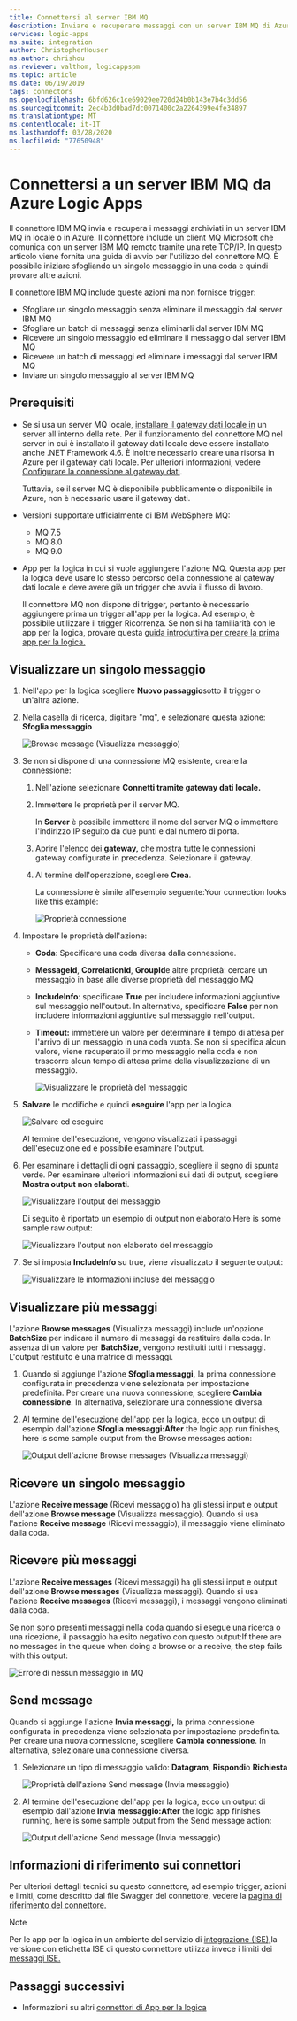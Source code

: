 ```yaml
---
title: Connettersi al server IBM MQ
description: Inviare e recuperare messaggi con un server IBM MQ di Azure o locale e le app per la logica di AzureSend and retrieve messages with an Azure or on-premises IBM MQ server and Azure Logic Apps
services: logic-apps
ms.suite: integration
author: ChristopherHouser
ms.author: chrishou
ms.reviewer: valthom, logicappspm
ms.topic: article
ms.date: 06/19/2019
tags: connectors
ms.openlocfilehash: 6bfd626c1ce69029ee720d24b0b143e7b4c3dd56
ms.sourcegitcommit: 2ec4b3d0bad7dc0071400c2a2264399e4fe34897
ms.translationtype: MT
ms.contentlocale: it-IT
ms.lasthandoff: 03/28/2020
ms.locfileid: "77650948"
---
```

# <a name="connect-to-an-ibm-mq-server-from-azure-logic-apps"></a>Connettersi a un server IBM MQ da Azure Logic Apps

Il connettore IBM MQ invia e recupera i messaggi archiviati in un server IBM MQ in locale o in Azure. Il connettore include un client MQ Microsoft che comunica con un server IBM MQ remoto tramite una rete TCP/IP. In questo articolo viene fornita una guida di avvio per l'utilizzo del connettore MQ. È possibile iniziare sfogliando un singolo messaggio in una coda e quindi provare altre azioni.

Il connettore IBM MQ include queste azioni ma non fornisce trigger:

- Sfogliare un singolo messaggio senza eliminare il messaggio dal server IBM MQ
- Sfogliare un batch di messaggi senza eliminarli dal server IBM MQ
- Ricevere un singolo messaggio ed eliminare il messaggio dal server IBM MQ
- Ricevere un batch di messaggi ed eliminare i messaggi dal server IBM MQ
- Inviare un singolo messaggio al server IBM MQ

## <a name="prerequisites"></a>Prerequisiti

* Se si usa un server MQ locale, [installare il gateway dati locale in](../logic-apps/logic-apps-gateway-install.md) un server all'interno della rete. Per il funzionamento del connettore MQ nel server in cui è installato il gateway dati locale deve essere installato anche .NET Framework 4.6. È inoltre necessario creare una risorsa in Azure per il gateway dati locale. Per ulteriori informazioni, vedere [Configurare la connessione al gateway dati](../logic-apps/logic-apps-gateway-connection.md).

  Tuttavia, se il server MQ è disponibile pubblicamente o disponibile in Azure, non è necessario usare il gateway dati.

* Versioni supportate ufficialmente di IBM WebSphere MQ:

  * MQ 7.5
  * MQ 8.0
  * MQ 9.0

* App per la logica in cui si vuole aggiungere l'azione MQ. Questa app per la logica deve usare lo stesso percorso della connessione al gateway dati locale e deve avere già un trigger che avvia il flusso di lavoro. 

  Il connettore MQ non dispone di trigger, pertanto è necessario aggiungere prima un trigger all'app per la logica. Ad esempio, è possibile utilizzare il trigger Ricorrenza. Se non si ha familiarità con le app per la logica, provare questa [guida introduttiva per creare la prima app per la logica.](../logic-apps/quickstart-create-first-logic-app-workflow.md) 

## <a name="browse-a-single-message"></a>Visualizzare un singolo messaggio

1. Nell'app per la logica scegliere **Nuovo passaggio**sotto il trigger o un'altra azione. 

1. Nella casella di ricerca, digitare "mq", e selezionare questa azione: **Sfoglia messaggio**

   ![Browse message (Visualizza messaggio)](media/connectors-create-api-mq/Browse_message.png)

1. Se non si dispone di una connessione MQ esistente, creare la connessione:  

   1. Nell'azione selezionare **Connetti tramite gateway dati locale.**
   
   1. Immettere le proprietà per il server MQ.  

      In **Server** è possibile immettere il nome del server MQ o immettere l'indirizzo IP seguito da due punti e dal numero di porta.
    
   1. Aprire l'elenco dei **gateway,** che mostra tutte le connessioni gateway configurate in precedenza. Selezionare il gateway.
    
   1. Al termine dell'operazione, scegliere **Crea**. 
   
      La connessione è simile all'esempio seguente:Your connection looks like this example:

      ![Proprietà connessione](media/connectors-create-api-mq/Connection_Properties.png)

1. Impostare le proprietà dell'azione:

   * **Coda**: Specificare una coda diversa dalla connessione.

   * **MessageId**, **CorrelationId**, **GroupId**e altre proprietà: cercare un messaggio in base alle diverse proprietà del messaggio MQ

   * **IncludeInfo**: specificare **True** per includere informazioni aggiuntive sul messaggio nell'output. In alternativa, specificare **False** per non includere informazioni aggiuntive sul messaggio nell'output.

   * **Timeout:** immettere un valore per determinare il tempo di attesa per l'arrivo di un messaggio in una coda vuota. Se non si specifica alcun valore, viene recuperato il primo messaggio nella coda e non trascorre alcun tempo di attesa prima della visualizzazione di un messaggio.

     ![Visualizzare le proprietà del messaggio](media/connectors-create-api-mq/Browse_message_Props.png)

1. **Salvare** le modifiche e quindi **eseguire** l'app per la logica.

   ![Salvare ed eseguire](media/connectors-create-api-mq/Save_Run.png)

   Al termine dell'esecuzione, vengono visualizzati i passaggi dell'esecuzione ed è possibile esaminare l'output.

1. Per esaminare i dettagli di ogni passaggio, scegliere il segno di spunta verde. Per esaminare ulteriori informazioni sui dati di output, scegliere **Mostra output non elaborati**.

   ![Visualizzare l'output del messaggio](media/connectors-create-api-mq/Browse_message_output.png)  

   Di seguito è riportato un esempio di output non elaborato:Here is some sample raw output:

   ![Visualizzare l'output non elaborato del messaggio](media/connectors-create-api-mq/Browse_message_raw_output.png)

1. Se si imposta **IncludeInfo** su true, viene visualizzato il seguente output:

   ![Visualizzare le informazioni incluse del messaggio](media/connectors-create-api-mq/Browse_message_Include_Info.png)

## <a name="browse-multiple-messages"></a>Visualizzare più messaggi

L'azione **Browse messages** (Visualizza messaggi) include un'opzione **BatchSize** per indicare il numero di messaggi da restituire dalla coda.  In assenza di un valore per **BatchSize**, vengono restituiti tutti i messaggi. L'output restituito è una matrice di messaggi.

1. Quando si aggiunge l'azione **Sfoglia messaggi,** la prima connessione configurata in precedenza viene selezionata per impostazione predefinita. Per creare una nuova connessione, scegliere **Cambia connessione**. In alternativa, selezionare una connessione diversa.

1. Al termine dell'esecuzione dell'app per la logica, ecco un output di esempio dall'azione **Sfoglia messaggi:After** the logic app run finishes, here is some sample output from the Browse messages action:

   ![Output dell'azione Browse messages (Visualizza messaggi)](media/connectors-create-api-mq/Browse_messages_output.png)

## <a name="receive-single-message"></a>Ricevere un singolo messaggio

L'azione **Receive message** (Ricevi messaggio) ha gli stessi input e output dell'azione **Browse message** (Visualizza messaggio). Quando si usa l'azione **Receive message** (Ricevi messaggio), il messaggio viene eliminato dalla coda.

## <a name="receive-multiple-messages"></a>Ricevere più messaggi

L'azione **Receive messages** (Ricevi messaggi) ha gli stessi input e output dell'azione **Browse messages** (Visualizza messaggi). Quando si usa l'azione **Receive messages** (Ricevi messaggi), i messaggi vengono eliminati dalla coda.

Se non sono presenti messaggi nella coda quando si esegue una ricerca o una ricezione, il passaggio ha esito negativo con questo output:If there are no messages in the queue when doing a browse or a receive, the step fails with this output:  

![Errore di nessun messaggio in MQ](media/connectors-create-api-mq/MQ_No_Msg_Error.png)

## <a name="send-message"></a>Send message

Quando si aggiunge l'azione **Invia messaggi,** la prima connessione configurata in precedenza viene selezionata per impostazione predefinita. Per creare una nuova connessione, scegliere **Cambia connessione**. In alternativa, selezionare una connessione diversa.

1. Selezionare un tipo di messaggio valido: **Datagram**, **Rispondi**o **Richiesta**  

   ![Proprietà dell'azione Send message (Invia messaggio)](media/connectors-create-api-mq/Send_Msg_Props.png)

1. Al termine dell'esecuzione dell'app per la logica, ecco un output di esempio dall'azione **Invia messaggio:After** the logic app finishes running, here is some sample output from the Send message action:

   ![Output dell'azione Send message (Invia messaggio)](media/connectors-create-api-mq/Send_Msg_Output.png)

## <a name="connector-reference"></a>Informazioni di riferimento sui connettori

Per ulteriori dettagli tecnici su questo connettore, ad esempio trigger, azioni e limiti, come descritto dal file Swagger del connettore, vedere la [pagina di riferimento del connettore.](https://docs.microsoft.com/connectors/mq/)

> [!NOTE]
> Per le app per la logica in un ambiente del servizio di [integrazione (ISE),](../logic-apps/connect-virtual-network-vnet-isolated-environment-overview.md)la versione con etichetta ISE di questo connettore utilizza invece i limiti dei [messaggi ISE.](../logic-apps/logic-apps-limits-and-config.md#message-size-limits)

## <a name="next-steps"></a>Passaggi successivi

* Informazioni su altri [connettori di App per la logica](../connectors/apis-list.md)
